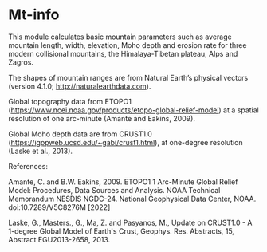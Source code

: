 # Mt-info

This module calculates basic mountain parameters such as average mountain length, width, elevation, Moho depth and erosion rate 
for three modern collisional mountains, the Himalaya-Tibetan plateau, Alps and Zagros.

The shapes of mountain ranges are from Natural Earth’s physical vectors (version 4.1.0; http://naturalearthdata.com).

Global topography data from ETOPO1 (https://www.ncei.noaa.gov/products/etopo-global-relief-model) at a spatial resolution of one arc-minute (Amante and Eakins, 2009).

Global Moho depth data are from CRUST1.0 (https://igppweb.ucsd.edu/~gabi/crust1.html), at one-degree resolution (Laske et al., 2013). 




References:

Amante, C. and B.W. Eakins, 2009. ETOPO1 1 Arc-Minute Global Relief Model: Procedures, Data Sources and Analysis. NOAA Technical Memorandum NESDIS NGDC-24. National Geophysical Data Center, NOAA. doi:10.7289/V5C8276M [2022]

Laske, G., Masters., G., Ma, Z. and Pasyanos, M., Update on CRUST1.0 - A 1-degree Global Model of Earth's Crust, Geophys. Res. Abstracts, 15, Abstract EGU2013-2658, 2013.




